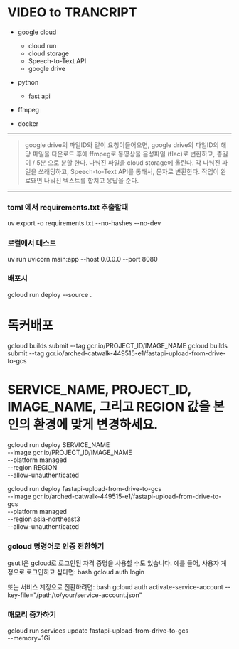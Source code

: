 # VIDEO to TRANCRIPT
- google cloud
  - cloud run
  - cloud storage
  - Speech-to-Text API
  - google drive

- python
  - fast api

- ffmpeg

- docker

---

> google drive의 파일ID와 같이 요청이들어오면,
> google drive의 파일ID의 해당 파일을 다운로드 후에
> ffmpeg로 동영상을 음성파일 (flac)로 변환하고, 총길이 / 5분 으로 분할 한다.
> 나눠진 파일을 cloud storage에 올린다.
> 각 나눠진 파일을 쓰래딩하고, Speech-to-Text API를 통해서, 문자로 변환한다.
> 작업이 완료돼면 나눠진 텍스트를 합치고 응답을 준다.




---


### toml 에서 requirements.txt 추출할때
uv export -o requirements.txt --no-hashes --no-dev

### 로컬에서 테스트
uv run uvicorn main:app --host 0.0.0.0 --port 8080

### 배포시
gcloud run deploy --source .




# 독커배포
gcloud builds submit --tag gcr.io/PROJECT_ID/IMAGE_NAME
gcloud builds submit --tag gcr.io/arched-catwalk-449515-e1/fastapi-upload-from-drive-to-gcs

# SERVICE_NAME, PROJECT_ID, IMAGE_NAME, 그리고 REGION 값을 본인의 환경에 맞게 변경하세요.
gcloud run deploy SERVICE_NAME \
  --image gcr.io/PROJECT_ID/IMAGE_NAME \
  --platform managed \
  --region REGION \
  --allow-unauthenticated

gcloud run deploy fastapi-upload-from-drive-to-gcs \
  --image gcr.io/arched-catwalk-449515-e1/fastapi-upload-from-drive-to-gcs \
  --platform managed \
  --region asia-northeast3 \
  --allow-unauthenticated

### gcloud 명령어로 인증 전환하기
gsutil은 gcloud로 로그인된 자격 증명을 사용할 수도 있습니다. 예를 들어, 사용자 계정으로 로그인하고 싶다면:
bash
gcloud auth login


또는 서비스 계정으로 전환하려면:
bash
gcloud auth activate-service-account --key-file="/path/to/your/service-account.json"



### 매모리 증가하기
gcloud run services update fastapi-upload-from-drive-to-gcs \
  --memory=1Gi
